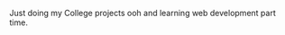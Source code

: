 Just doing my College projects 
ooh and learning web development part time.

<!---
AhmedYasinRamzan/AhmedYasinRamzan is a ✨ special ✨ repository because its `README.md` (this file) appears on your GitHub profile.
You can click the Preview link to take a look at your changes.
--->
